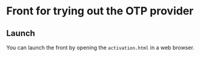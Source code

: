 # Front for trying out the OTP provider

## Launch

You can launch the front by opening the `activation.html` in a web browser.